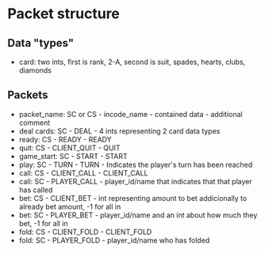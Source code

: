 # Packet structure

## Data "types"

- card: two ints, first is rank, 2-A, second is suit, spades, hearts, clubs, diamonds

## Packets

- packet_name: SC or CS - incode_name - contained data - additional comment
- deal cards: SC - DEAL - 4 ints representing 2 card data types
- ready: CS - READY - READY
- quit: CS - CLIENT_QUIT - QUIT
- game_start: SC - START - START
- play: SC - TURN - TURN - Indicates the player's turn has been reached
- call: CS - CLIENT_CALL - CLIENT_CALL
- call: SC - PLAYER_CALL - player_id/name that indicates that that player has called
- bet: CS - CLIENT_BET - int representing amount to bet addicionally to already bet amount, -1 for all in
- bet: SC - PLAYER_BET - player_id/name and an int about how much they bet, -1 for all in
- fold: CS - CLIENT_FOLD - CLIENT_FOLD
- fold: SC - PLAYER_FOLD - player_id/name who has folded
